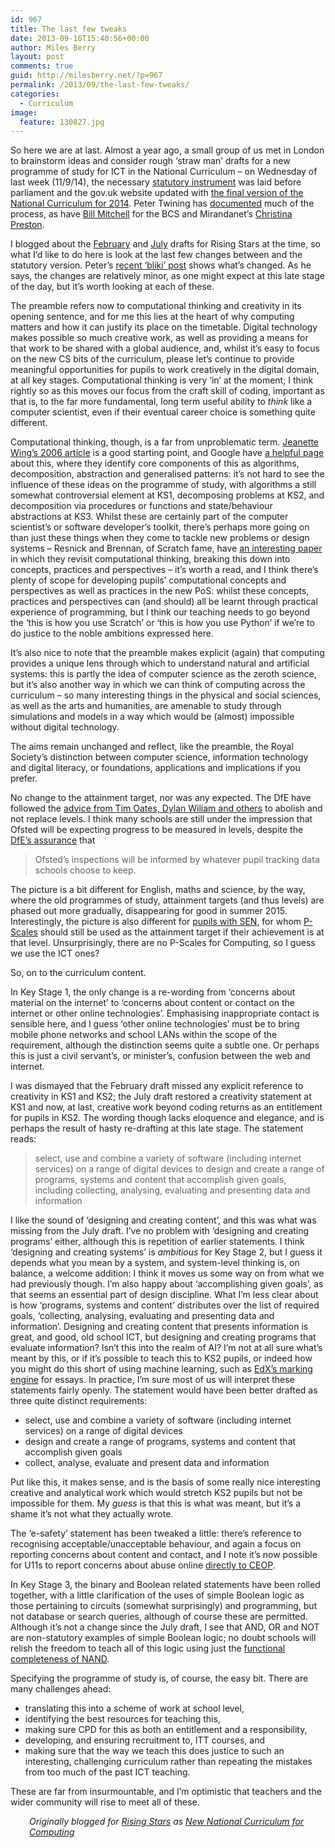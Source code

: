 ```yaml
---
id: 967
title: The last few tweaks
date: 2013-09-16T15:40:56+00:00
author: Miles Berry
layout: post 
comments: true
guid: http://milesberry.net/?p=967
permalink: /2013/09/the-last-few-tweaks/
categories:
  - Curriculum
image:
  feature: 130827.jpg
---
```

So here we are at last. Almost a year ago, a small group of us met in London to brainstorm ideas and consider rough ‘straw man’ drafts for a new programme of study for ICT in the National Curriculum &#8211; on Wednesday of last week (11/9/14), the necessary [statutory instrument](http://www.legislation.gov.uk/uksi/2013/2232/pdfs/uksi_20132232_en.pdf) was laid before parliament and the gov.uk website updated with [the final version of the National Curriculum for 2014](https://www.gov.uk/government/organisations/department-for-education/series/national-curriculum). Peter Twining has [documented](http://edfutures.net/PeterT%27s_bliki) much of the process, as have [Bill Mitchell](http://academy.bcs.org/blogs/computing-schools-update?utm_medium=email&utm_source=BCS+The+Chartered+Institute+for+IT&utm_campaign=2879556_community190713&dm_i=9U7,1PPVO,5MQNKN,63DXC,1) for the BCS and Mirandanet’s [Christina Preston](http://inroads.acm.org/article.cfm?aid=2465099).

I blogged about the [February](http://www.risingstars-uk.com/blog/?p=799) and [July](http://edfutures.net/Final_version_of_the_Computing_PoS) drafts for Rising Stars at the time, so what I’d like to do here is look at the last few changes between and the statutory version. Peter’s [recent ‘bliki’ post](http://edfutures.net/Final_version_of_the_Computing_PoS) shows what’s changed. As he says, the changes are relatively minor, as one might expect at this late stage of the day, but it’s worth looking at each of these.

The preamble refers now to computational thinking and creativity in its opening sentence, and for me this lies at the heart of why computing matters and how it can justify its place on the timetable. Digital technology makes possible so much creative work, as well as providing a means for that work to be shared with a global audience, and, whilst it’s easy to focus on the new CS bits of the curriculum, please let’s continue to provide meaningful opportunities for pupils to work creatively in the digital domain, at all key stages. Computational thinking is very ‘in’ at the moment; I think rightly so as this moves our focus from the craft skill of coding, important as that is, to the far more fundamental, long term useful ability to _think_ like a computer scientist, even if their eventual career choice is something quite different.

Computational thinking, though, is a far from unproblematic term. [Jeanette Wing’s 2006 article](http://www.cs.cmu.edu/afs/cs/usr/wing/www/publications/Wing06.pdf) is a good starting point, and Google have [a helpful page](http://www.google.com/edu/computational-thinking/) about this, where they identify core components of this as algorithms, decomposition, abstraction and generalised patterns: it’s not hard to see the influence of these ideas on the programme of study, with algorithms a still somewhat controversial element at KS1, decomposing problems at KS2, and decomposition via procedures or functions and state/behaviour abstractions at KS3. Whilst these are certainly part of the computer scientist’s or software developer’s toolkit, there’s perhaps more going on than just these things when they come to tackle new problems or design systems &#8211; Resnick and Brennan, of Scratch fame, have [an interesting paper](http://web.media.mit.edu/~kbrennan/files/Brennan_Resnick_AERA2012_CT.pdf) in which they revisit computational thinking, breaking this down into concepts, practices and perspectives &#8211; it’s worth a read, and I think there’s plenty of scope for developing pupils’ computational concepts and perspectives as well as practices in the new PoS: whilst these concepts, practices and perspectives can (and should) all be learnt through practical experience of programming, but I think our teaching needs to go beyond the ‘this is how you use Scratch’ or ‘this is how you use Python’ if we’re to do justice to the noble ambitions expressed here.

It’s also nice to note that the preamble makes explicit (again) that computing provides a unique lens through which to understand natural and artificial systems: this is partly the idea of computer science as the zeroth science, but it’s also another way in which we can think of computing across the curriculum &#8211; so many interesting things in the physical and social sciences, as well as the arts and humanities, are amenable to study through simulations and models in a way which would be (almost) impossible without digital technology.

The aims remain unchanged and reflect, like the preamble, the Royal Society’s distinction between computer science, information technology and digital literacy, or foundations, applications and implications if you prefer.

No change to the attainment target, nor was any expected. The DfE have followed the [advice from Tim Oates, Dylan Wiliam and others](https://www.gov.uk/government/uploads/system/uploads/attachment_data/file/175439/NCR-Expert_Panel_Report.pdf) to abolish and not replace levels. I think many schools are still under the impression that Ofsted will be expecting progress to be measured in levels, despite the [DfE’s assurance](http://www.education.gov.uk/schools/teachingandlearning/curriculum/nationalcurriculum2014/a00225864/assessing-without-levels) that

> Ofsted’s inspections will be informed by whatever pupil tracking data schools choose to keep.

The picture is a bit different for English, maths and science, by the way, where the old programmes of study, attainment targets (and thus levels) are phased out more gradually, disappearing for good in summer 2015. Interestingly, the picture is also different for [pupils with SEN](http://www.legislation.gov.uk/uksi/2013/2232/article/5/made), for whom [P-Scales](http://media.education.gov.uk/assets/files/pdf/p/p%20scales%202007.pdf) should still be used as the attainment target if their achievement is at that level. Unsurprisingly, there are no P-Scales for Computing, so I guess we use the ICT ones?

So, on to the curriculum content.

In Key Stage 1, the only change is a re-wording from ‘concerns about material on the internet’ to ‘concerns about content or contact on the internet or other online technologies’. Emphasising inappropriate contact is sensible here, and I guess ‘other online technologies’ must be to bring mobile phone networks and school LANs within the scope of the requirement, although the distinction seems quite a subtle one. Or perhaps this is just a civil servant’s, or minister’s, confusion between the web and internet.

I was dismayed that the February draft missed any explicit reference to creativity in KS1 and KS2; the July draft restored a creativity statement at KS1 and now, at last, creative work beyond coding returns as an entitlement for pupils in KS2. The wording though lacks eloquence and elegance, and is perhaps the result of hasty re-drafting at this late stage. The statement reads:

> select, use and combine a variety of software (including internet services) on a range of digital devices to design and create a range of programs, systems and content that accomplish given goals, including collecting, analysing, evaluating and presenting data and information

I like the sound of ‘designing and creating content’, and this was what was missing from the July draft. I’ve no problem with ‘designing and creating programs’ either, although this is repetition of earlier statements. I think ‘designing and creating systems’ is _ambitious_ for Key Stage 2, but I guess it depends what you mean by a system, and system-level thinking is, on balance, a welcome addition: I think it moves us some way on from what we had previously though. I’m also happy about ‘accomplishing given goals’, as that seems an essential part of design discipline. What I’m less clear about is how ‘programs, systems and content’ distributes over the list of required goals, ‘collecting, analysing, evaluating and presenting data and information’. Designing and creating content that presents information is great, and good, old school ICT, but designing and creating programs that evaluate information? Isn’t this into the realm of AI? I’m not at all sure what’s meant by this, or if it’s possible to teach this to KS2 pupils, or indeed how you might do this short of using machine learning, such as [EdX’s marking engine](http://code.edx.org/discern/) for essays. In practice, I’m sure most of us will interpret these statements fairly openly. The statement would have been better drafted as three quite distinct requirements:

  * select, use and combine a variety of software (including internet services) on a range of digital devices
  * design and create a range of programs, systems and content that accomplish given goals
  * collect, analyse, evaluate and present data and information

Put like this, it makes sense, and is the basis of some really nice interesting creative and analytical work which would stretch KS2 pupils but not be impossible for them. My _guess_ is that this is what was meant, but it’s a shame it’s not what they actually wrote.

The ‘e-safety’ statement has been tweaked a little: there’s reference to recognising acceptable/unacceptable behaviour, and again a focus on reporting concerns about content and contact, and I note it’s now possible for U11s to report concerns about abuse online [directly to CEOP](http://www.ceop.police.uk/safety-centre/8-10/).

In Key Stage 3, the binary and Boolean related statements have been rolled together, with a little clarification of the uses of simple Boolean logic as those pertaining to circuits (somewhat surprisingly) and programming, but not database or search queries, although of course these are permitted. Although it’s not a change since the July draft, I see that AND, OR and NOT are non-statutory examples of simple Boolean logic; no doubt schools will relish the freedom to teach all of this logic using just the [functional completeness of NAND](http://www.adafruit.com/blog/2013/03/15/nandputer-functionally-complete-and-absolutely-necessary/).

Specifying the programme of study is, of course, the easy bit. There are many challenges ahead:

  * translating this into a scheme of work at school level,
  * identifying the best resources for teaching this,
  * making sure CPD for this as both an entitlement and a responsibility,
  * developing, and ensuring recruitment to, ITT courses, and
  * making sure that the way we teach this does justice to such an interesting, challenging curriculum rather than repeating the mistakes from too much of the past ICT teaching.

These are far from insurmountable, and I’m optimistic that teachers and the wider community will rise to meet all of these.

<p style="padding-left: 30px;">
  <em>Originally blogged for <a href="http://www.risingstars-uk.com">Rising Stars</a> as <a href="http://www.risingstars-uk.com/blog/?p=1348">New National Curriculum for Computing</a></em>
</p>
